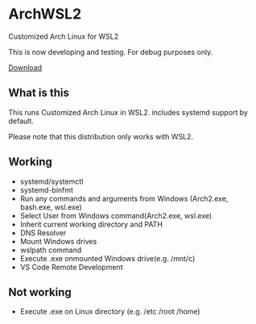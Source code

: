 # ArchWSL2
Customized Arch Linux for WSL2

This is now developing and testing. For debug purposes only.

[Download](https://github.com/yuk7/ArchWSL2/releases/latest)

## What is this
This runs Customized Arch Linux in WSL2.
includes systemd support by default.

Please note that this distribution only works with WSL2.

## Working
* systemd/systemctl
* systemd-binfmt
* Run any commands and arguments from Windows (Arch2.exe, bash.exe, wsl.exe)
* Select User from Windows command(Arch2.exe, wsl.exe)
* Inherit current working directory and PATH
* DNS Resolver
* Mount Windows drives
* wslpath command
* Execute .exe onmounted Windows drive(e.g. /mnt/c)
* VS Code Remote Development

## Not working
* Execute .exe on Linux directory (e.g. /etc /root /home)
